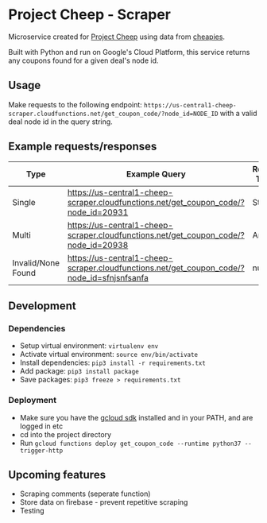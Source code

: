 # Project Cheep - Scraper

Microservice created for [Project Cheep](https://github.com/json469/project_cheep) using data from [cheapies](https://www.cheapies.nz/).

Built with Python and run on Google's Cloud Platform, this service returns any coupons found for a given deal's node id.

## Usage
Make requests to the following endpoint: ```https://us-central1-cheep-scraper.cloudfunctions.net/get_coupon_code/?node_id=NODE_ID``` with a valid deal node id in the query string.

## Example requests/responses

Type | Example Query | Return Type | Example Response
---- | ------------- | ----------- | ----------------
Single | https://us-central1-cheep-scraper.cloudfunctions.net/get_coupon_code/?node_id=20931 | String | 'RRRFW72'
Multi | https://us-central1-cheep-scraper.cloudfunctions.net/get_coupon_code/?node_id=20938 | Array | ["cs3019jfm", "NZAFFZERODEL"]
Invalid/None Found | https://us-central1-cheep-scraper.cloudfunctions.net/get_coupon_code/?node_id=sfnjsnfsanfa | null | null

## Development

### Dependencies
- Setup virtual environment: ```virtualenv env```
- Activate virtual environment: ```source env/bin/activate```
- Install dependencies: ```pip3 install -r requirements.txt```
- Add package: ```pip3 install package```
- Save packages: ```pip3 freeze > requirements.txt```

### Deployment
- Make sure you have the [gcloud sdk](https://cloud.google.com/sdk/) installed and in your PATH, and are logged in etc
- cd into the project directory
- Run ```gcloud functions deploy get_coupon_code --runtime python37 --trigger-http```

## Upcoming features
- Scraping comments (seperate function)
- Store data on firebase - prevent repetitive scraping
- Testing
